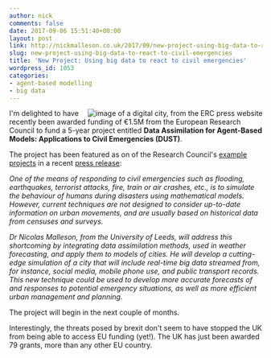 ```yaml
---
author: nick
comments: false
date: 2017-09-06 15:51:40+00:00
layout: post
link: http://nickmalleson.co.uk/2017/09/new-project-using-big-data-to-react-to-civil-emergencies/
slug: new-project-using-big-data-to-react-to-civil-emergencies
title: 'New Project: Using big data to react to civil emergencies'
wordpress_id: 1053
categories:
- agent-based modelling
- big data
---
```


<a href="https://erc.europa.eu/news/erc-2017-starting-grants-highlighted-projects"><img alt="image of a digital city, from the ERC press website" style="float:right;"  src="https://erc.europa.eu/sites/default/files/content/pages/images/DUST_illustration_copyright-Shutterstock.jpg"/></a>

I'm delighted to have recently been awarded funding of €1.5M from the European Research Council to fund a 5-year project entitled **Data Assimilation for Agent-Based Models: Applications to Civil Emergencies (DUST)**.

The project has been featured as on of the Research Council's [example projects](https://erc.europa.eu/news/erc-2017-starting-grants-highlighted-projects) in a recent [press release](https://erc.europa.eu/news/erc-2017-starting-grants-results):

_One of the means of responding to civil emergencies such as flooding, earthquakes, terrorist attacks, fire, train or air crashes, etc., is to simulate the behaviour of humans during disasters using mathematical models. However, current techniques are not designed to consider up-to-date information on urban movements, and are usually based on historical data from censuses and surveys._

_Dr Nicolas Malleson, from the University of Leeds, will address this shortcoming by
integrating data assimilation methods, used in weather forecasting, and apply them to
models of cities. He will develop a cutting-edge simulation of a city that will include real-time big data streamed from, for instance, social media, mobile phone use, and public transport records. This new technique could be used to develop more accurate forecasts of and responses to potential emergency situations, as well as more efficient urban management and planning._

The project will begin in the next couple of months.

Interestingly, the threats posed by brexit don't seem to have stopped the UK from being able to access EU funding (yet!). The UK has just been awarded 79 grants, more than any other EU country.
